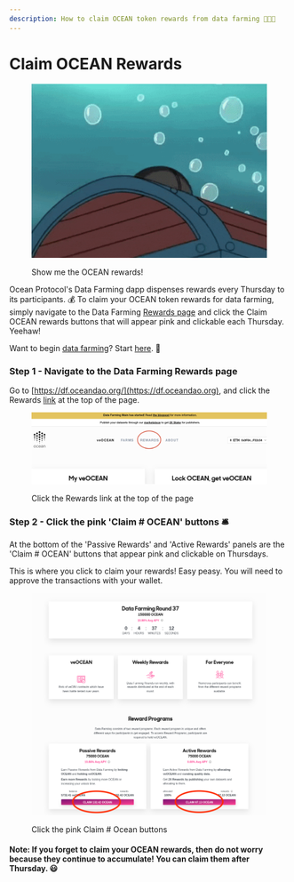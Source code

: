 ```yaml
---
description: How to claim OCEAN token rewards from data farming 🧑‍🌾🥕
---
```


# Claim OCEAN Rewards

<figure><img src="../.gitbook/assets/underwater-treasure.gif" alt=""><figcaption><p>Show me the OCEAN rewards!</p></figcaption></figure>

Ocean Protocol's Data Farming dapp dispenses rewards every Thursday to its participants. 💰 To claim your OCEAN token rewards for data farming, simply navigate to the Data Farming [Rewards page](https://df.oceandao.org/activerewards) and click the Claim OCEAN rewards buttons that will appear pink and clickable each Thursday. Yeehaw!

Want to begin [data farming](https://df.oceandao.org)? Start [here](get-veocean-tokens.md). 🤠

### Step 1 - Navigate to the Data Farming Rewards page

Go to [https://df.oceandao.org/](https://df.oceandao.org), and click the Rewards [link](https://df.oceandao.org/activerewards) at the top of the page.

<figure><img src="../.gitbook/assets/rewards/Rewards-Tab.png" alt=""><figcaption><p>Click the Rewards link at the top of the page</p></figcaption></figure>

### Step 2 - Click the pink 'Claim # OCEAN' buttons 🛎️

At the bottom of the 'Passive Rewards' and 'Active Rewards' panels are the 'Claim # OCEAN' buttons that appear pink and clickable on Thursdays.

This is where you click to claim your rewards! Easy peasy. You will need to approve the transactions with your wallet.

<figure><img src="../.gitbook/assets/rewards/claim-rewards.png" alt=""><figcaption><p>Click the pink Claim # Ocean buttons</p></figcaption></figure>

#### Note: If you forget to claim your OCEAN rewards, then do not worry because they continue to accumulate! You can claim them after Thursday. 😃
